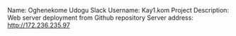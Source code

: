 Name: Oghenekome Udogu
Slack Username: Kay1.kom
Project Description:  Web server deployment from Github repository
Server address: http://172.236.235.97
